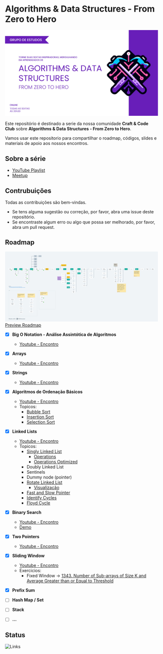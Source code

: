 # Algorithms &amp; Data Structures - From Zero to Hero

![Algorithms & Data Structures - From Zero to Hero](./media/algorithms_data_structures.jpg)

Este repositório é destinado a serie da nossa comunidade **Craft & Code Club** sobre **Algorithms &amp; Data Structures - From Zero to Hero**.

Vamos usar este repositorio para compartilhar o roadmap, códigos, slides e materiais de apoio aos nossos encontros.

## Sobre a série

- [YouTube Playlist](https://www.youtube.com/watch?v=MtLv9Rwb55Q&list=PLl10TyPY67Jgbh4QdRlRKr-7PjB9i5hWg)
- [Meetup](https://www.meetup.com/craft-code-club/events/)

## Contrubuições

Todas as contribuições são bem-vindas.

- Se tens alguma sugestão ou correção, por favor, abra uma issue deste repositório.
- Se encontraste algum erro ou algo que possa ser melhorado, por favor, abra um pull request.

## Roadmap

![Roadmap](./media/roadmap.png)
[Preview Roadmap](https://whimsical.com/roadmap-BVA8gnSNM2D296qmrjwvY4)

- [x] **Big O Notation - Análise Assintótica de Algoritmos**
  - [Youtube - Encontro](https://www.youtube.com/watch?v=MtLv9Rwb55Q)

- [x] **Arrays**
  - [Youtube - Encontro](https://www.youtube.com/watch?v=c95xvXCU34A)

- [x] **Strings**
  - [Youtube - Encontro](https://www.youtube.com/watch?v=B9CCEwjoXBk)

- [x] **Algoritmos de Ordenação Básicos**
  - [Youtube - Encontro](https://www.youtube.com/watch?v=GxhxsbbzaTI)
  - Topicos:
    - [Bubble Sort](https://github.com/NelsonBN/algorithms-data-structures-bubble-sort)
    - [Insertion Sort](https://github.com/NelsonBN/algorithms-data-structures-insertion-sort)
    - [Selection Sort](https://github.com/NelsonBN/algorithms-data-structures-insertion-sort)

- [x] **Linked Lists**
  - [Youtube - Encontro](https://www.youtube.com/watch?v=j0E5hJZ__EA)
  - Topicos:
    - [Singly Linked List](https://github.com/NelsonBN/algorithms-data-structures-linked-list/blob/main/src/singly_linked_list.py)
      - [Operations](https://github.com/NelsonBN/algorithms-data-structures-linked-list/blob/main/src/singly_linked_list_operations.py)
      - [Operations Optimized](https://github.com/NelsonBN/algorithms-data-structures-linked-list/blob/main/src/singly_linked_list_operations_optimized.py)
    - Doubly Linked List
    - Sentinels
    - Dummy node (pointer)
    - [Rotate Linked List](https://github.com/NelsonBN/algorithms-data-structures-linked-list/blob/main/src/rotate_linked_list.py)
      - [Visualização](https://github.com/NelsonBN/algorithms-data-structures-linked-list/raw/main/media/reversing_linked_list.webp)
    - [Fast and Slow Pointer](https://github.com/NelsonBN/algorithms-data-structures-linked-list/blob/main/src/fast_and_slow_pointer.py)
    - [Identify Cycles](https://github.com/NelsonBN/algorithms-data-structures-linked-list/blob/main/src/identifying_cycles.py)
    - [Floyd Cycle](https://github.com/NelsonBN/algorithms-data-structures-linked-list/blob/main/src/floyd_cycle.py)

- [x] **Binary Search**
  - [Youtube - Encontro](https://www.youtube.com/watch?v=62ZGcXDpbys)
  - [Demo](https://github.com/NelsonBN/algorithms-data-structures-binary-search)

- [x] **Two Pointers**
  - [Youtube - Encontro](https://www.youtube.com/watch?v=a1QMdXgcQwY)

- [x] **Sliding Window**
  - [Youtube - Encontro](https://www.youtube.com/watch?v=OvIJw1AMNzI)
  - Exercicios:
    - Fixed Window -> [1343. Number of Sub-arrays of Size K and Average Greater than or Equal to Threshold](https://leetcode.com/problems/number-of-sub-arrays-of-size-k-and-average-greater-than-or-equal-to-threshold/description/)

- [x] **Prefix Sum**

- [ ] **Hash Map / Set**
- [ ] **Stack**
- [ ] **...**

## Status

![Links](https://github.com/craft-code-club/algorithms-data-structures-from-zero-to-hero/actions/workflows/markdown-link-check.yml/badge.svg)
